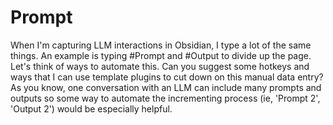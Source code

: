 # Prompt

When I'm capturing LLM interactions in Obsidian, I type a lot of the same things. An example is typing #Prompt and #Output to divide up the page. Let's think of ways to automate this. Can you suggest some hotkeys and ways that I can use template plugins to cut down on this manual data entry? As you know, one conversation with an LLM can include many prompts and outputs so some way to automate the incrementing process (ie, 'Prompt 2', 'Output 2') would be especially helpful.

